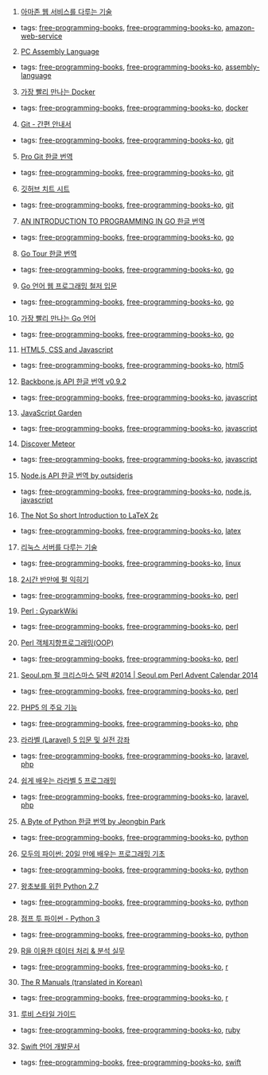 1. [아마존 웹 서비스를 다루는 기술](http://www.pyrasis.com/private/2014/09/30/publish-the-art-of-amazon-web-services-book)
  * tags: [free-programming-books](tags/free-programming-books.md), [free-programming-books-ko](tags/free-programming-books-ko.md), [amazon-web-service](tags/amazon-web-service.md)
2. [PC Assembly Language](http://drpaulcarter.com/pcasm/)
  * tags: [free-programming-books](tags/free-programming-books.md), [free-programming-books-ko](tags/free-programming-books-ko.md), [assembly-language](tags/assembly-language.md)
3. [가장 빨리 만나는 Docker](http://www.pyrasis.com/private/2014/11/30/publish-docker-for-the-really-impatient-book)
  * tags: [free-programming-books](tags/free-programming-books.md), [free-programming-books-ko](tags/free-programming-books-ko.md), [docker](tags/docker.md)
4. [Git - 간편 안내서](http://rogerdudler.github.io/git-guide/index.ko.html)
  * tags: [free-programming-books](tags/free-programming-books.md), [free-programming-books-ko](tags/free-programming-books-ko.md), [git](tags/git.md)
5. [Pro Git 한글 번역](http://git-scm.com/book/ko/)
  * tags: [free-programming-books](tags/free-programming-books.md), [free-programming-books-ko](tags/free-programming-books-ko.md), [git](tags/git.md)
6. [깃허브 치트 시트](https://github.com/tiimgreen/github-cheat-sheet/blob/master/README.ko.md)
  * tags: [free-programming-books](tags/free-programming-books.md), [free-programming-books-ko](tags/free-programming-books-ko.md), [git](tags/git.md)
7. [AN INTRODUCTION TO PROGRAMMING IN GO 한글 번역](http://www.codingnuri.com/golang-book/index.html)
  * tags: [free-programming-books](tags/free-programming-books.md), [free-programming-books-ko](tags/free-programming-books-ko.md), [go](tags/go.md)
8. [Go Tour 한글 번역](http://go-tour-kr.appspot.com)
  * tags: [free-programming-books](tags/free-programming-books.md), [free-programming-books-ko](tags/free-programming-books-ko.md), [go](tags/go.md)
9. [Go 언어 웹 프로그래밍 철저 입문](https://thebook.io/006806/)
  * tags: [free-programming-books](tags/free-programming-books.md), [free-programming-books-ko](tags/free-programming-books-ko.md), [go](tags/go.md)
10. [가장 빨리 만나는 Go 언어](http://www.pyrasis.com/private/2015/06/01/publish-go-for-the-really-impatient-book)
  * tags: [free-programming-books](tags/free-programming-books.md), [free-programming-books-ko](tags/free-programming-books-ko.md), [go](tags/go.md)
11. [HTML5, CSS and Javascript](http://fromyou.tistory.com/581)
  * tags: [free-programming-books](tags/free-programming-books.md), [free-programming-books-ko](tags/free-programming-books-ko.md), [html5](tags/html5.md)
12. [Backbone.js API 한글 번역 v0.9.2](http://iwidgets.kr/document/backbonejs.html)
  * tags: [free-programming-books](tags/free-programming-books.md), [free-programming-books-ko](tags/free-programming-books-ko.md), [javascript](tags/javascript.md)
13. [JavaScript Garden](http://bonsaiden.github.io/JavaScript-Garden/ko)
  * tags: [free-programming-books](tags/free-programming-books.md), [free-programming-books-ko](tags/free-programming-books-ko.md), [javascript](tags/javascript.md)
14. [Discover Meteor](http://kr.discovermeteor.com)
  * tags: [free-programming-books](tags/free-programming-books.md), [free-programming-books-ko](tags/free-programming-books-ko.md), [javascript](tags/javascript.md)
15. [Node.js API 한글 번역 by outsideris](http://nodejs.sideeffect.kr/docs/)
  * tags: [free-programming-books](tags/free-programming-books.md), [free-programming-books-ko](tags/free-programming-books-ko.md), [node.js](tags/node.js.md), [javascript](tags/javascript.md)
16. [The Not So short Introduction to LaTeX 2ε](http://www.ctan.org/tex-archive/info/lshort/korean)
  * tags: [free-programming-books](tags/free-programming-books.md), [free-programming-books-ko](tags/free-programming-books-ko.md), [latex](tags/latex.md)
17. [리눅스 서버를 다루는 기술](https://thebook.io/006718/)
  * tags: [free-programming-books](tags/free-programming-books.md), [free-programming-books-ko](tags/free-programming-books-ko.md), [linux](tags/linux.md)
18. [2시간 반만에 펄 익히기](http://qntm.org/files/perl/perl_kr.html)
  * tags: [free-programming-books](tags/free-programming-books.md), [free-programming-books-ko](tags/free-programming-books-ko.md), [perl](tags/perl.md)
19. [Perl : GyparkWiki](http://gypark.pe.kr/wiki/Perl)
  * tags: [free-programming-books](tags/free-programming-books.md), [free-programming-books-ko](tags/free-programming-books-ko.md), [perl](tags/perl.md)
20. [Perl 객체지향프로그래밍(OOP)](https://github.com/aero/perl_docs/blob/master/hatena_perl_oop.md)
  * tags: [free-programming-books](tags/free-programming-books.md), [free-programming-books-ko](tags/free-programming-books-ko.md), [perl](tags/perl.md)
21. [Seoul.pm 펄 크리스마스 달력 #2014 | Seoul.pm Perl Advent Calendar 2014](http://advent.perl.kr/2014/)
  * tags: [free-programming-books](tags/free-programming-books.md), [free-programming-books-ko](tags/free-programming-books-ko.md), [perl](tags/perl.md)
22. [PHP5 의 주요 기능](https://www.lesstif.com/pages/viewpage.action?pageId=24445740)
  * tags: [free-programming-books](tags/free-programming-books.md), [free-programming-books-ko](tags/free-programming-books-ko.md), [php](tags/php.md)
23. [라라벨 (Laravel) 5 입문 및 실전 강좌](http://l5.appkr.kr)
  * tags: [free-programming-books](tags/free-programming-books.md), [free-programming-books-ko](tags/free-programming-books-ko.md), [laravel](tags/laravel.md), [php](tags/php.md)
24. [쉽게 배우는 라라벨 5 프로그래밍](https://www.lesstif.com/display/laravelprog)
  * tags: [free-programming-books](tags/free-programming-books.md), [free-programming-books-ko](tags/free-programming-books-ko.md), [laravel](tags/laravel.md), [php](tags/php.md)
25. [A Byte of Python 한글 번역 by Jeongbin Park](http://byteofpython-korean.sourceforge.net/byte_of_python.pdf)
  * tags: [free-programming-books](tags/free-programming-books.md), [free-programming-books-ko](tags/free-programming-books-ko.md), [python](tags/python.md)
26. [모두의 파이썬: 20일 만에 배우는 프로그래밍 기초](https://thebook.io/006855/)
  * tags: [free-programming-books](tags/free-programming-books.md), [free-programming-books-ko](tags/free-programming-books-ko.md), [python](tags/python.md)
27. [왕초보를 위한 Python 2.7](https://wikidocs.net/book/2)
  * tags: [free-programming-books](tags/free-programming-books.md), [free-programming-books-ko](tags/free-programming-books-ko.md), [python](tags/python.md)
28. [점프 투 파이썬 - Python 3](https://wikidocs.net/book/1)
  * tags: [free-programming-books](tags/free-programming-books.md), [free-programming-books-ko](tags/free-programming-books-ko.md), [python](tags/python.md)
29. [R을 이용한 데이터 처리 & 분석 실무](http://r4pda.co.kr)
  * tags: [free-programming-books](tags/free-programming-books.md), [free-programming-books-ko](tags/free-programming-books-ko.md), [r](tags/r.md)
30. [The R Manuals (translated in Korean)](http://www.openstatistics.net)
  * tags: [free-programming-books](tags/free-programming-books.md), [free-programming-books-ko](tags/free-programming-books-ko.md), [r](tags/r.md)
31. [루비 스타일 가이드](https://github.com/dalzony/ruby-style-guide/blob/master/README-koKR.md)
  * tags: [free-programming-books](tags/free-programming-books.md), [free-programming-books-ko](tags/free-programming-books-ko.md), [ruby](tags/ruby.md)
32. [Swift 언어 개발문서](http://swift.leantra.kr)
  * tags: [free-programming-books](tags/free-programming-books.md), [free-programming-books-ko](tags/free-programming-books-ko.md), [swift](tags/swift.md)
